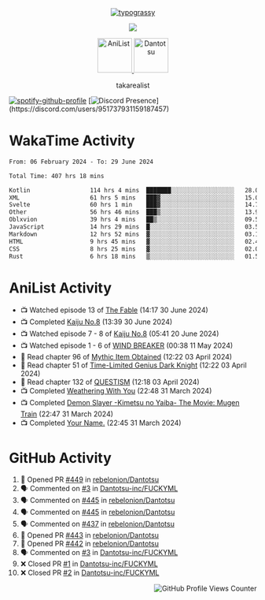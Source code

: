 <div align="center">
<a href="https://github.com/kawarimidoll/typograssy">
    <img alt="typograssy" src="https://typograssy.deno.dev/api?text=%E3%82%B8%E3%83%A7%E3%83%B3%E3%81%A7%E3%81%99%E3%80%82%E3%81%93%E3%82%93%E3%81%AB%E3%81%A1%E3%81%AF%20%20%5E%5E%20sup%20iam%20ibo%20--&&l0=none&l1=82d9d0&l2=027353&l3=038c4c&l4=01402e&bg=none&frame=none&speed=100&comment=">
</a>
</div>
<p align="center">
  <a href="https://skillicons.dev">
    <img src="https://skillicons.dev/icons?i=kotlin,figma,obsidian,androidstudio,vscode,css,html" />
  </a>
</p>

<p align="center">
    <a href="https://anilist.co/user/takarealist112/">
      <img src="https://i.imgur.com/LDvh7Lg.gif" alt="AniList" style="width: 70px; height: auto;">
    </a>
    <a href="https://discord.gg/4HPZ5nAWwM/">
      <img src="https://i.imgur.com/5o3Y9Jb.gif" alt="Dantotsu" style="width: 70px; height: auto;">
    </a>
</p>

<p align="center">
takarealist
</p>

[![spotify-github-profile](https://spotify-github-profile.vercel.app/api/view?uid=216np2gahwfhcjozqmzomew7i&cover_image=true&theme=novatorem&show_offline=true&background_color=121212&interchange=false&bar_color=53b14f&bar_color_cover=true)](https://spotify-github-profile.vercel.app/api/view?uid=216np2gahwfhcjozqmzomew7i&redirect=true)
[![Discord Presence](https://lanyard-profile-readme.vercel.app/api/951737931159187457?theme=dark&bg=Oe1116&animated=false&hideDiscrim=true&borderRadius=30px&idleMessage=currently%20offline...)](https://discord.com/users/951737931159187457)

# WakaTime Activity

<!--START_SECTION:waka-->

```txt
From: 06 February 2024 - To: 29 June 2024

Total Time: 407 hrs 18 mins

Kotlin                 114 hrs 4 mins  ███████░░░░░░░░░░░░░░░░░░   28.01 %
XML                    61 hrs 5 mins   ███▓░░░░░░░░░░░░░░░░░░░░░   15.00 %
Svelte                 60 hrs 1 min    ███▓░░░░░░░░░░░░░░░░░░░░░   14.74 %
Other                  56 hrs 46 mins  ███▒░░░░░░░░░░░░░░░░░░░░░   13.94 %
Oblxvion               39 hrs 4 mins   ██▒░░░░░░░░░░░░░░░░░░░░░░   09.59 %
JavaScript             14 hrs 29 mins  █░░░░░░░░░░░░░░░░░░░░░░░░   03.56 %
Markdown               12 hrs 52 mins  ▓░░░░░░░░░░░░░░░░░░░░░░░░   03.16 %
HTML                   9 hrs 45 mins   ▓░░░░░░░░░░░░░░░░░░░░░░░░   02.40 %
CSS                    8 hrs 25 mins   ▓░░░░░░░░░░░░░░░░░░░░░░░░   02.07 %
Rust                   6 hrs 18 mins   ▒░░░░░░░░░░░░░░░░░░░░░░░░   01.55 %
```

<!--END_SECTION:waka-->

# AniList Activity

<!-- ANILIST_ACTIVITY:start -->

-   📺 Watched episode 13 of [The Fable](https://anilist.co/anime/166910) (14:17 30 June 2024)
-   📺 Completed [Kaiju No.8](https://anilist.co/anime/153288) (13:39 30 June 2024)
-   📺 Watched episode 7 - 8 of [Kaiju No.8](https://anilist.co/anime/153288) (05:41 20 June 2024)
-   📺 Watched episode 1 - 6 of [WIND BREAKER](https://anilist.co/anime/163270) (00:38 11 May 2024)
-   📖 Read chapter 96 of [Mythic Item Obtained](https://anilist.co/manga/151025) (12:22 03 April 2024)
-   📖 Read chapter 51 of [Time-Limited Genius Dark Knight](https://anilist.co/manga/165182) (12:22 03 April 2024)
-   📖 Read chapter 132 of [QUESTISM](https://anilist.co/manga/140837) (12:18 03 April 2024)
-   📺 Completed [Weathering With You](https://anilist.co/anime/106286) (22:48 31 March 2024)
-   📺 Completed [Demon Slayer -Kimetsu no Yaiba- The Movie: Mugen Train](https://anilist.co/anime/112151) (22:47 31 March 2024)
-   📺 Completed [Your Name.](https://anilist.co/anime/21519) (22:45 31 March 2024)

<!-- ANILIST_ACTIVITY:end -->

# GitHub Activity

<!--START_SECTION:activity-->

1. 💪 Opened PR [#449](https://github.com/rebelonion/Dantotsu/pull/449) in [rebelonion/Dantotsu](https://github.com/rebelonion/Dantotsu)
2. 🗣 Commented on [#3](https://github.com/Dantotsu-inc/FUCKYML/pull/3#issuecomment-2193169872) in [Dantotsu-inc/FUCKYML](https://github.com/Dantotsu-inc/FUCKYML)
3. 🗣 Commented on [#445](https://github.com/rebelonion/Dantotsu/issues/445#issuecomment-2188832712) in [rebelonion/Dantotsu](https://github.com/rebelonion/Dantotsu)
4. 🗣 Commented on [#445](https://github.com/rebelonion/Dantotsu/issues/445#issuecomment-2188720633) in [rebelonion/Dantotsu](https://github.com/rebelonion/Dantotsu)
5. 🗣 Commented on [#437](https://github.com/rebelonion/Dantotsu/issues/437#issuecomment-2188706882) in [rebelonion/Dantotsu](https://github.com/rebelonion/Dantotsu)
6. 💪 Opened PR [#443](https://github.com/rebelonion/Dantotsu/pull/443) in [rebelonion/Dantotsu](https://github.com/rebelonion/Dantotsu)
7. 💪 Opened PR [#442](https://github.com/rebelonion/Dantotsu/pull/442) in [rebelonion/Dantotsu](https://github.com/rebelonion/Dantotsu)
8. 🗣 Commented on [#3](https://github.com/Dantotsu-inc/FUCKYML/pull/3#issuecomment-2186981644) in [Dantotsu-inc/FUCKYML](https://github.com/Dantotsu-inc/FUCKYML)
9. ❌ Closed PR [#1](https://github.com/Dantotsu-inc/FUCKYML/pull/1) in [Dantotsu-inc/FUCKYML](https://github.com/Dantotsu-inc/FUCKYML)
10. ❌ Closed PR [#2](https://github.com/Dantotsu-inc/FUCKYML/pull/2) in [Dantotsu-inc/FUCKYML](https://github.com/Dantotsu-inc/FUCKYML)
<!--END_SECTION:activity-->

<div align="right">
    <img src="https://komarev.com/ghpvc/?username=sneazy-ibo&color=ff6e00&label=Counter&abbreviated=true" alt="GitHub Profile Views Counter">
</div>
